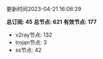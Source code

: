 更新时间2023-04-21 16:08:29

**总订阅: 45**
**总节点: 621**
**有效节点: 177**
- v2ray节点: 132
- trojan节点: 3
- ss节点: 42
